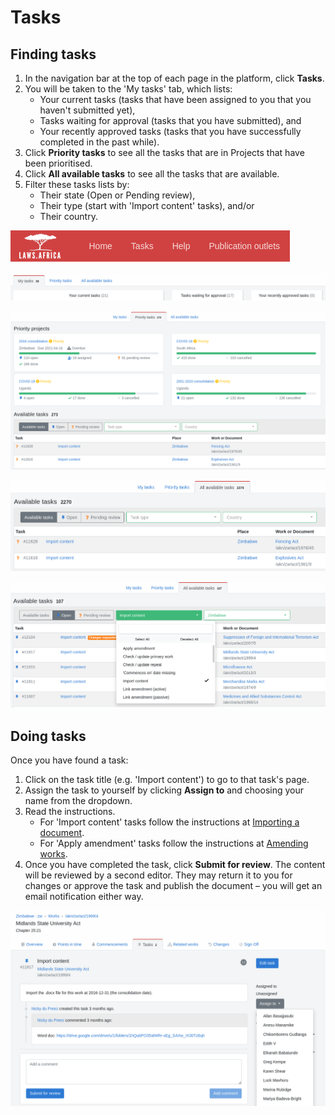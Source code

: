 # Tasks

## Finding tasks

1. In the navigation bar at the top of each page in the platform, click **Tasks**.
2. You will be taken to the 'My tasks' tab, which lists:
   * Your current tasks \(tasks that have been assigned to you that you haven't submitted yet\),
   * Tasks waiting for approval \(tasks that you have submitted\), and
   * Your recently approved tasks \(tasks that you have successfully completed in the past while\).
3. Click **Priority tasks** to see all the tasks that are in Projects that have been prioritised.
4. Click **All available tasks** to see all the tasks that are available.
5. Filter these tasks lists by: 
   * Their state \(Open or Pending review\),
   * Their type \(start with 'Import content' tasks\), and/or
   * Their country.

![The navigation bar](../.gitbook/assets/image%20%28157%29.png)

![The &apos;My tasks&apos; tab](../.gitbook/assets/image%20%28179%29.png)

![The &apos;priority tasks&apos; tab](../.gitbook/assets/image%20%28181%29.png)

![The &apos;All available tasks&apos; tab](../.gitbook/assets/image%20%28169%29.png)

![Tasks filtered to &apos;Open&apos;, &apos;Import content&apos;, &apos;Zimbabwe&apos;](../.gitbook/assets/image%20%28149%29.png)

## Doing tasks

Once you have found a task:

1. Click on the task title \(e.g. 'Import content'\) to go to that task's page.
2. Assign the task to yourself by clicking **Assign to** and choosing your name from the dropdown.
3. Read the instructions.
   * For 'Import content' tasks follow the instructions at [Importing a document](importing-a-document.md).
   * For 'Apply amendment' tasks follow the instructions at [Amending works](../managing-works/amending-works/).
4. Once you have completed the task, click **Submit for review**. The content will be reviewed by a second editor. They may return it to you for changes or approve the task and publish the document – you will get an email notification either way.

![An &apos;Import content&apos; task](../.gitbook/assets/image%20%28154%29.png)

